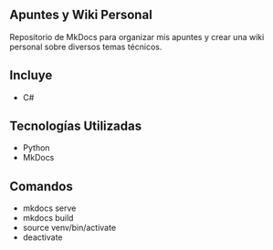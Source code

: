 ## Apuntes y Wiki Personal

Repositorio de MkDocs para organizar mis apuntes y crear una wiki personal sobre diversos temas técnicos.

## Incluye

- C#

## Tecnologías Utilizadas

- Python
- MkDocs

## Comandos

- mkdocs serve
- mkdocs build
- source venv/bin/activate
- deactivate
